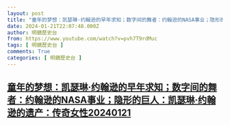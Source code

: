 ```yaml
---
layout: post
title: "童年的梦想：凯瑟琳·约翰逊的早年求知；数字间的舞者：约翰逊的NASA事业；隐形的巨人：凯瑟琳·约翰逊的遗产：传奇女性20240121"
date: 2024-01-21T22:07:48.000Z
author: 明鏡歷史台
from: https://www.youtube.com/watch?v=pvh7T9rdMuc
tags: [ 明鏡歷史台 ]
comments: True
categories: [ 明鏡歷史台 ]
---
```

<!--1705874868000-->
[童年的梦想：凯瑟琳·约翰逊的早年求知；数字间的舞者：约翰逊的NASA事业；隐形的巨人：凯瑟琳·约翰逊的遗产：传奇女性20240121](https://www.youtube.com/watch?v=pvh7T9rdMuc)
------

<div>

</div>
